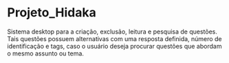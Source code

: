 # Projeto_Hidaka
 Sistema desktop para a criação, exclusão, leitura e pesquisa de questões. Tais questões possuem alternativas com uma resposta definida, número de identificação e tags, caso o usuário deseja procurar questões que abordam o mesmo assunto ou tema.
